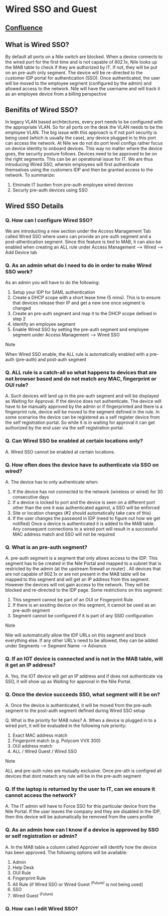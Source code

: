 # Wired SSO and Guest

## [Confluence](https://nile-global.atlassian.net/wiki/spaces/SO/pages/1859126094/Wired+SSO)

## What is Wired SSO?
By default all ports on a Nile switch are blocked. When a device connects to the wired port for the first time and is not capable of 802.1x, Nile looks up the MAB table to check if they are authorized by IT. If not, they will be put on an pre-auth only segment. The device will be re-directed to the customer IDP portal for authentication (SSO). Once authenticated, the user will be moved to the employee segment (configured by the admin) and allowed access to the network. Nile will have the username and will track it as an employee device from a billing perspective

## Benifits of Wired SSO?
In legacy VLAN based architectures, every port needs to be configured with the appropriate VLAN. So for all ports on the desk the VLAN needs to be the employee VLAN. The big issue with this approach is if not port security is being used (which is usually the case), any device plugged in to this port can access the network. At Nile we do not do port level configs rather focus on device identity to onboard devices. This way no matter where the device goes, the security posture follows. Devices need to be approved to be on the right segments. This can be an operational issue for IT. We are thus introducing Wired SSO, wherein employees will first authenticate themselves using the customers IDP and then be granted access to the network. To summarize:
1. Elminate IT burden from pre-auth employee wired devices 
2. Securly pre-auth devices using SSO

## Wired SSO Details

### Q. How can I configure Wired SSO?
We are introducting a new section under the Access Management Tab called Wired SSO where users can provide an pre-auth segment and a post-athentication segment. Since this feature is tied to MAB, it can also be enabled when creating an ALL rule under Access Management --> Wired --> Add Device tab

### Q. As an admin what do I need to do in order to make Wired SSO work?
As an admin you will have to do the following:
1. Setup your IDP for SAML authentication
2. Create a DHCP scope with a short lease time (5 mins). This is to ensure that devices release their IP and get a new one once segment is changed
3. Create an pre-auth segment and map it to the DHCP scope defined in step 2
4. Identify an employee segment 
5. Enable Wired SSO by setting the pre-auth segment and employee segment under Access Management --> Wired SSO

>[!NOTE]  
>When Wired SSO enable, the ALL rule is automatically enabled with a pre-auth (pre-auth) and post-auth segment

### Q. ALL rule is a catch-all so what happens to devices that are not browser based and do not match any MAC, fingerprint or OUI rule?
A. Such devices will land up in the pre-auth segment and will be displayed as Waiting for Approval. If the device does not authenticate. The device will have to be manually approved by the admin or if fingerprinted and there is a fingerprint rule, device will be moved to the segment defined in the rule.  In some scenarios the device can be registered as a self register device from the self registration portal. So while it is in waiting for approval it can get authorized by the end user via the self registration portal.

### Q. Can Wired SSO be enabled at certain locations only?
A. Wired SSO cannot be enabled at certain locations.

### Q. How often does the device have to authenticate via SSO on wired?
A. The device has to only authenticate when:
1. If the device has not connected to the network (wireless or wired) for 30 consecutive days
2. If a device is locked to port and the device is seen on a different port other than the one it was authenticated against, a SSO will be enforced
3. Site or location changes (#2 should automatically take care of this)
4. If the user changes the password in IDP (need to figure out how we get notified)
Once a device is authenticated it is added to the MAB table. Any consequent connections to a wired port will result in a successful MAC address match and SSO will not be required

### Q. What is an pre-auth segment?
A. pre-auth segment is a segment that only allows access to the IDP. This segment has to be created in the Nile Portal and mapped to a subnet that is restricted by the admin (at the upstream firewall or router) . All devices that are not capable of 802.1x or are not present in the MAB table will be mapped to this segment and will get an IP address from this segment. However the devices will not gain access to the network. They will be blocked and re-directed to the IDP page. Some restrictions on this segment:
1. This segment cannot be part of an OUI or Fingerprint Rule
2. If there is an exsiting device on this segment, it cannot be used as an pre-auth segment
3. Segment cannot be configured if it is part of any SSID configuration

>[!Note]
>Nile will automatically allow the IDP URLs on this segment and block everything else. If any other URL's need to be allowed, they can be added under Segments --> Segment Name --> Advance

### Q. If an IOT device is connected and is not in the MAB table, will it get an IP address?
A. Yes, the IOT device will get an IP address and if does not authenticate via SSO, it will show up as Waiting for approval in the Nile Portal.

### Q. Once the device succeeds SSO, what segment will it be on?
A. Once the device is authenticated, it will be moved from the pre-auth segment to the post-auth segment defined during Wired SSO setup

Q. What is the priority for MAB rules?
A. When a device is plugged in to a wired port, it will be evaluated in the following rule priority:
1. Exact MAC address match
2. Fingerprint match (e.g. Polycom VVX 300)
3. OUI address match
4. ALL / Wired Guest / Wired SSO
>[!Note]
>ALL and pre-auth rules are mutually exclusive. Once pre-ath is configred all devices that dont matach any rule will be in the pre-auth segment

### Q. If the laptop is returned by the user to IT, can we ensure it cannot access the network?
A. The IT admin will have to Force SSO for this particular device from the Nile Portal. If the user leaves the company and they are disabled in the IDP, then this device will be automatically be removed from the users profile

### Q. As an admin how can I know if a device is approved by SSO or self registration or admin?
A. In the MAB table a column called Approver will identify how the device has been approved. The following options will be available:
1. Admin
2. Help Desk
3. OUI Rule
4. Fingerprint Rule
5. All Rule (if Wired SSO or Wired Guest <sup>(Future)</sup> is not being used)
6. SSO
7. Wired Guest <sup>(Future)</sup>

### Q. How can I edit Wired SSO?
